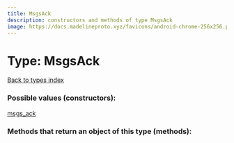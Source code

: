 ```yaml
---
title: MsgsAck
description: constructors and methods of type MsgsAck
image: https://docs.madelineproto.xyz/favicons/android-chrome-256x256.png
---
```

# Type: MsgsAck  
[Back to types index](index.md)



### Possible values (constructors):

[msgs\_ack](../constructors/msgs_ack.md)  



### Methods that return an object of this type (methods):



